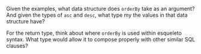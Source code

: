 Given the examples, what data structure does `orderBy` take as an argument? And given the types of `asc` and `desc`, what type my the values in that data structure have?

For the return type, think about where `orderBy` is used within esqueleto syntax. What type would allow it to compose properly with other similar SQL clauses?
